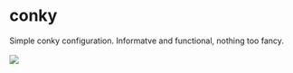 # conky
Simple conky configuration. Informatve and functional, nothing too fancy.
<br/><br/>
<img src=http://i.imgur.com/nLOiClD.png?1>
